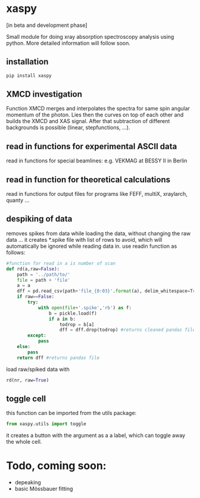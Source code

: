 # xaspy
[in beta and development phase]

Small module for doing xray absorption spectroscopy analysis using python. More detailed information will follow soon. 



## installation
```bash
pip install xaspy
```

## XMCD investigation

Function XMCD merges and interpolates the spectra for same spin angular momentum of the photon. Lies then the curves on top of each other and builds the XMCD and XAS signal. After that subtraction of different backgrounds is possible (linear, stepfunctions, ...).  

## read in functions for experimental ASCII data 

read in functions for special beamlines: e.g. VEKMAG at BESSY II in Berlin

## read in function for theoretical calculations

read in functions for output files for programs like FEFF, multiX, xraylarch, quanty ...

## despiking of data

removes spikes from data while loading the data, without changing the raw data ... it creates *.spike file with list of rows to avoid, which will automatically be ignored while reading data in. use readin function as follows:

```python
#function for read in a is number of scan
def rd(a,raw=False):
    path = '../path/to/'
    file = path + 'file'
    a = a
    dff = pd.read_csv(path+'file_{0:03}'.format(a), delim_whitespace=True,skiprows=[1]) # example readin
    if raw==False:
        try:
            with open(file+'.spike','rb') as f:
                b = pickle.load(f)
                if a in b:
                    todrop = b[a]
                    dff = dff.drop(todrop) #returns cleaned pandas file if .spike is existent and has an entry for scan number
        except:
            pass
    else: 
        pass
    return dff #returns pandas file 
```
load raw/spiked data with 
```python 
rd(nr, raw=True)
```

## toggle cell

this function can be imported from the utils package:

```python
from xaspy.utils import toggle
```
it creates a button with the argument as a a label, which can toggle away the whole cell. 

# Todo, coming soon:

- depeaking 
- basic Mössbauer fitting 